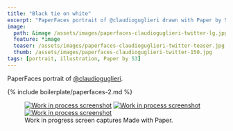 ```yaml
---
title: "Black tie on white"
excerpt: "PaperFaces portrait of @claudioguglieri drawn with Paper by 53 on an iPad."
image: 
  path: &image /assets/images/paperfaces-claudioguglieri-twitter-lg.jpg 
  feature: *image
  teaser: /assets/images/paperfaces-claudioguglieri-twitter-teaser.jpg
  thumb: /assets/images/paperfaces-claudioguglieri-twitter-150.jpg
tags: [portrait, illustration, Paper by 53]
---
```


PaperFaces portrait of [@claudioguglieri](http://twitter.com/claudioguglieri).

{% include boilerplate/paperfaces-2.md %}

<figure class="third">
  <a href="{{ site.url }}/assets/images/paperfaces-claudioguglieri-process-1-lg.jpg"><img src="{{ site.url }}/assets/images/paperfaces-claudioguglieri-process-1-600.jpg" alt="Work in process screenshot"></a>
  <a href="{{ site.url }}/assets/images/paperfaces-claudioguglieri-process-2-lg.jpg"><img src="{{ site.url }}/assets/images/paperfaces-claudioguglieri-process-2-600.jpg" alt="Work in process screenshot"></a>
  <a href="{{ site.url }}/assets/images/paperfaces-claudioguglieri-process-3-lg.jpg"><img src="{{ site.url }}/assets/images/paperfaces-claudioguglieri-process-3-600.jpg" alt="Work in process screenshot"></a>
  <figcaption>Work in progress screen captures Made with Paper.</figcaption>
</figure>
